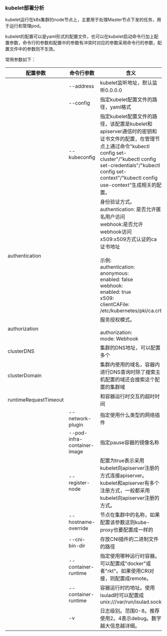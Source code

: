 ###                                                                             kubelet部署分析

kubelet运行在k8s集群的node节点上，主要用于处理Master节点下发的任务，用于运行和管理pod。

kubelet的配置可以是yaml形式的配置文件，也可以在kubelet启动命令行加上配置参数，命令行的参数和配置中的参数有冲突时对应的参数采用命令行的参数，配置文件中的参数则不生效。

常用参数如下：

| 配置参数              | 命令行参数                  | 含义                                                         |
| --------------------- | --------------------------- | ------------------------------------------------------------ |
|                       | --address                   | kubelet监听地址，默认监听0.0.0.0                             |
|                       | --config                    | 指定kubelet配置文件的路径，yaml格式                          |
|                       | --kubeconfig                | 指定kubelet配置文件的路径，该配置是kubelet和apiserver通信时的密钥和证书文件的配置，在管理节点上通过命令"kubectl config set-cluster"/"kubectl config set-credentials"/"kubectl config set-context"/"kubectl config use-context"生成相关的配置。 |
| authentication        |                             | 身份验证方式。<br/>authentication: 是否允许匿名用户访问<br/>webhook:是否允许webhook访问<br/>x509:x509方式认证的ca证书地址<br/><br/>示例:<br/>authentication:<br/>        anonymous:<br/>            enabled: false<br/>        webhook:<br/>            enabled: true<br/>        x509:<br/>            clientCAFile: /etc/kubernetes/pki/ca.crt<br/> |
| authorization         |                             | 服务授权模式。<br/><br/>authorization:<br/>   mode: Webhook  |
| clusterDNS            |                             | 集群的DNS地址，可以配置多个                                  |
| clusterDomain         |                             | 集群内使用的域名，容器内进行DNS查询时除了搜索主机配置的域还会搜索这个配置的集群域 |
| runtimeRequestTimeout |                             | 和容器运行时交互的超时时间                                   |
|                       | --network-plugin            | 指定使用什么类型的网络插件                                   |
|                       | --pod-infra-container-image | 指定pause容器的镜像名称                                      |
|                       | --register-node             | 配置为true表示采用kubelet向apiserver注册的方式连接apiserver。kubelet和apiserver有多个注册方式，一般都采用kubelet向apiserver注册的方式。 |
|                       | --hostname-override         | 节点在集群中的名称，如果配置该参数这则kube-proxy也要配置成一样的 |
|                       | --cni-bin-dir               | 存放CNI插件的二进制文件的路径                                |
|                       | --container-runtime         | 指定使用哪种运行时容器。可以配置成"docker"或者"rkt"。如果使用CRI对接，则配置成remote。 |
|                       | --container-runtime         | 容器运行时的地址。使用isulad时可以配置成unix:///var/run/isulad.sock |
|                       | -v                          | 日志级别。范围0-8。推荐使用2。4表示debug。数字越大信息越详细。 |

